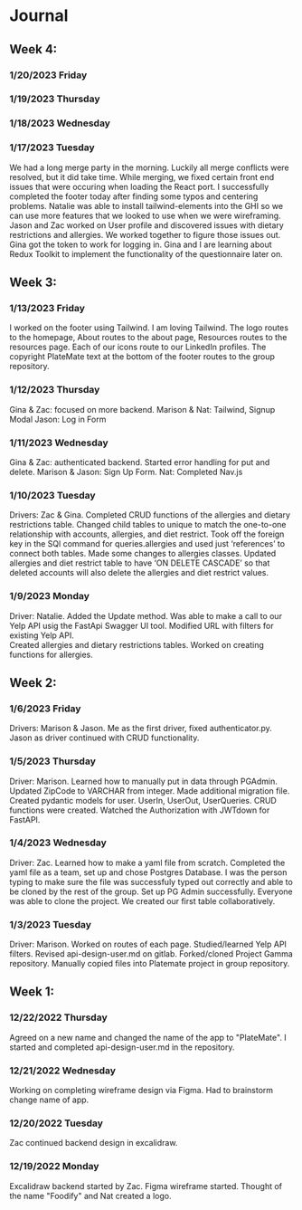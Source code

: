 # Journal

## Week 4:

### 1/20/2023 Friday

### 1/19/2023 Thursday

### 1/18/2023 Wednesday

### 1/17/2023 Tuesday

We had a long merge party in the morning. Luckily all merge conflicts were resolved, but it did take time.
While merging, we fixed certain front end issues that were occuring when loading the React port.
I successfully completed the footer today after finding some typos and centering problems.
Natalie was able to install tailwind-elements into the GHI so we can use more features that we looked to use when we were wireframing.
Jason and Zac worked on User profile and discovered issues with dietary restrictions and allergies.
We worked together to figure those issues out.
Gina got the token to work for logging in.
Gina and I are learning about Redux Toolkit to implement the functionality of the questionnaire later on.

## Week 3:

### 1/13/2023 Friday

I worked on the footer using Tailwind. I am loving Tailwind.
The logo routes to the homepage, About routes to the about page, Resources routes to the resources page.
Each of our icons route to our LinkedIn profiles. The copyright PlateMate text at the bottom of the footer routes to the group repository.

### 1/12/2023 Thursday

Gina & Zac: focused on more backend.
Marison & Nat: Tailwind, Signup Modal
Jason: Log in Form

### 1/11/2023 Wednesday

Gina & Zac: authenticated backend. Started error handling for put and delete.
Marison & Jason: Sign Up Form.
Nat: Completed Nav.js

### 1/10/2023 Tuesday

Drivers: Zac & Gina.
Completed CRUD functions of the allergies and dietary restrictions table.
Changed child tables to unique to match the one-to-one relationship with accounts, allergies, and diet restrict.
Took off the foreign key in the SQl command for queries.allergies and used just ‘references’ to connect both tables. Made some changes to allergies classes.
Updated allergies and diet restrict table to have ‘ON DELETE CASCADE’ so that deleted accounts will also delete the allergies and diet restrict values.

### 1/9/2023 Monday

Driver: Natalie.
Added the Update method.
Was able to make a call to our Yelp API usig the FastApi Swagger UI tool.
Modified URL with filters for existing Yelp API.  
Created allergies and dietary restrictions tables.
Worked on creating functions for allergies.

## Week 2:

### 1/6/2023 Friday

Drivers: Marison & Jason.
Me as the first driver, fixed authenticator.py.
Jason as driver continued with CRUD functionality.

### 1/5/2023 Thursday

Driver: Marison.
Learned how to manually put in data through PGAdmin.
Updated ZipCode to VARCHAR from integer.
Made additional migration file.
Created pydantic models for user. UserIn, UserOut, UserQueries.
CRUD functions were created.
Watched the Authorization with JWTdown for FastAPI.

### 1/4/2023 Wednesday

Driver: Zac.
Learned how to make a yaml file from scratch.
Completed the yaml file as a team, set up and chose Postgres Database.
I was the person typing to make sure the file was successfuly typed out correctly and able to be cloned by the rest of the group.
Set up PG Admin successfully.
Everyone was able to clone the project.
We created our first table collaboratively.

### 1/3/2023 Tuesday

Driver: Marison.
Worked on routes of each page.
Studied/learned Yelp API filters.
Revised api-design-user.md on gitlab.
Forked/cloned Project Gamma repository.
Manually copied files into Platemate project in group repository.

## Week 1:

### 12/22/2022 Thursday

Agreed on a new name and changed the name of the app to "PlateMate".
I started and completed api-design-user.md in the repository.

### 12/21/2022 Wednesday

Working on completing wireframe design via Figma.
Had to brainstorm change name of app.

### 12/20/2022 Tuesday

Zac continued backend design in excalidraw.

### 12/19/2022 Monday

Excalidraw backend started by Zac.
Figma wireframe started.
Thought of the name "Foodify" and Nat created a logo.
